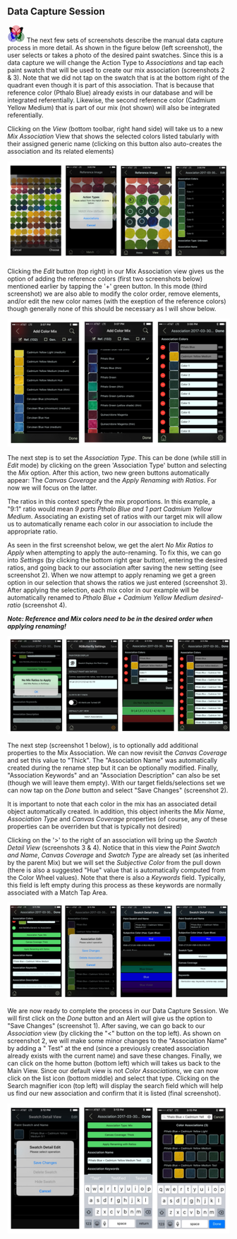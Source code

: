 ## Data Capture Session

![RGButterfly Logo](../images/RGButterfly_Logo.png) The next few sets of screenshots describe the manual data capture process in more detail. As shown in the figure below (left screenshot), the user selects or takes a photo of the desired paint swatches. Since this is a data capture we will change the Action Type to _Associations_ and tap each paint swatch that will be used to create our mix association (screenshots 2 & 3). Note that we did not tap on the swatch that is at the bottom right of the quadrant even though it is part of this association. That is because that reference color (Pthalo Blue) already exists in our database and will be integrated referentially. Likewise, the second reference color (Cadmium Yellow Medium) that is part of our mix (not shown) will also be integrated referentially.

Clicking on the _View_ (bottom toolbar, right hand side) will take us to a new _Mix Association_ View that shows the selected colors listed tabularly with their assigned generic name (clicking on this button also auto-creates the association and its related elements)

![Data Capture Paints](../images/DataCapture_Paints.jpg)

Clicking the _Edit_ button (top right) in our Mix Association view gives us the option of adding the reference colors (first two screenshots below) mentioned earlier by tapping the '+' green button. In this mode (third screenshot) we are also able to modify the color order, remove elements, and/or edit the new color names (with the exeption of the reference colors) though generally none of this should be necessary as I will show below.

![Data Capture References](../images/DataCapture_References.jpg)

The next step is to set the _Association Type_. This can be done (while still in _Edit_ mode) by clicking on the green 'Association Type' button and selecting the _Mix_ option. After this action, two new green buttons automatically appear: The _Canvas Coverage_ and the _Apply Renaming with Ratios_. For now we will focus on the latter.

The ratios in this context specify the mix proportions. In this example, a "9:1" ratio would mean _9 parts Pthalo Blue and 1 part Cadmium Yellow Medium_. Associating an existing set of ratios with our target mix will allow us to automatically rename  each color in our association to include the appropriate ratio.

As seen in the first screenshot below, we get the alert _No Mix Ratios to Apply_ when attempting to apply the auto-renaming. To fix this, we can go into _Settings_ (by clicking the bottom right gear button), entering the desired ratios, and going back to our association after saving the new setting (see screenshot 2). When we now attempt to apply renaming we get a green option in our selection that shows the ratios we just entered (screenshot 3). After applying the selection, each mix color in our example will be automatically renamed to _Pthalo Blue + Cadmium Yellow Medium desired-ratio_ (screenshot 4).

___Note: Reference and Mix colors need to be in the desired order when applying renaming!___

![Data Capture Ratios](../images/DataCapture_Ratios.jpg)

The next step (screenshot 1 below), is to optionally add additional properties to the Mix Association. We can now revisit the _Canvas Coverage_ and set this value to "Thick". The "Association Name" was automatically created during the rename step but it can be optionally modified. Finally, "Association Keywords" and an "Association Description" can also be set (though we will leave them empty). With our target fields/selections set we can now tap on the _Done_ button and select "Save Changes" (screenshot 2).

It is important to note that each color in the mix has an associated detail object automatically created. In addition, this object inherits the _Mix Name_, _Association Type_ and _Canvas Coverage_ properties (of course, any of these properties can be overriden but that is typically not desired)

Clicking on the '>' to the right of an association will bring up the _Swatch Detail View_ (screenshots 3 & 4). Notice that in this view the _Paint Swatch and Name_, _Canvas Coverage_ and _Swatch Type_ are already set (as inherited by the parent Mix) but we will set the _Subjective Color_ from the pull down (there is also a suggested "Hue" value that is automatically computed from the Color Wheel values). Note that there is also a _Keywords_ field. Typically, this field is left empty during this process as these keywords are normally associated with a Match Tap Area. 

![Data Capture Details](../images/DataCapture_Details.jpg)

We are now ready to complete the process in our Data Capture Session. We will first click on the _Done_ button and an Alert will give us the option to "Save Changes" (screenshot 1). After saving, we can go back to our _Association_ view (by clicking the "<" button on the top left). As shown on screenshot 2, we will make some minor changes to the "Association Name" by adding a " Test" at the end (since a previously created association already exists with the current name) and save these changes. Finally, we can click on the home button (bottom left) which will takes us back to the Main View. Since our default view is not _Color Associations_, we can now click on the list icon (bottom middle) and select that type. Clicking on the Search magnifier icon (top left) will display the search field which will help us find our new association and confirm that it is listed (final screenshot).  

![Data Capture Save](../images/DataCapture_Save.jpg)

